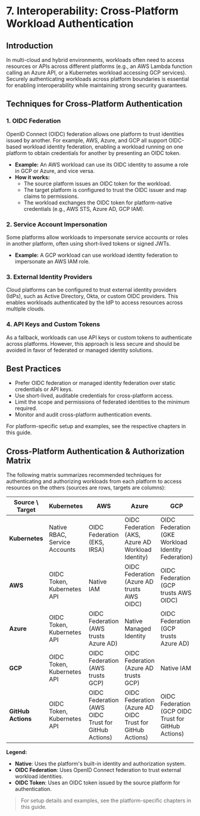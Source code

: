 # 7. Interoperability: Cross-Platform Workload Authentication

## Introduction

In multi-cloud and hybrid environments, workloads often need to access resources or APIs across different platforms (e.g., an AWS Lambda function calling an Azure API, or a Kubernetes workload accessing GCP services). Securely authenticating workloads across platform boundaries is essential for enabling interoperability while maintaining strong security guarantees.

## Techniques for Cross-Platform Authentication

### 1. OIDC Federation
OpenID Connect (OIDC) federation allows one platform to trust identities issued by another. For example, AWS, Azure, and GCP all support OIDC-based workload identity federation, enabling a workload running on one platform to obtain credentials for another by presenting an OIDC token.
- **Example:** An AWS workload can use its OIDC identity to assume a role in GCP or Azure, and vice versa.
- **How it works:**
    - The source platform issues an OIDC token for the workload.
    - The target platform is configured to trust the OIDC issuer and map claims to permissions.
    - The workload exchanges the OIDC token for platform-native credentials (e.g., AWS STS, Azure AD, GCP IAM).

### 2. Service Account Impersonation
Some platforms allow workloads to impersonate service accounts or roles in another platform, often using short-lived tokens or signed JWTs.
- **Example:** A GCP workload can use workload identity federation to impersonate an AWS IAM role.

### 3. External Identity Providers
Cloud platforms can be configured to trust external identity providers (IdPs), such as Active Directory, Okta, or custom OIDC providers. This enables workloads authenticated by the IdP to access resources across multiple clouds.

### 4. API Keys and Custom Tokens
As a fallback, workloads can use API keys or custom tokens to authenticate across platforms. However, this approach is less secure and should be avoided in favor of federated or managed identity solutions.

## Best Practices
- Prefer OIDC federation or managed identity federation over static credentials or API keys.
- Use short-lived, auditable credentials for cross-platform access.
- Limit the scope and permissions of federated identities to the minimum required.
- Monitor and audit cross-platform authentication events.

For platform-specific setup and examples, see the respective chapters in this guide.

## Cross-Platform Authentication & Authorization Matrix

The following matrix summarizes recommended techniques for authenticating and authorizing workloads from each platform to access resources on the others (sources are rows, targets are columns):

| Source \ Target   | Kubernetes | AWS | Azure | GCP | GitHub Actions |
|-------------------|------------|-----|-------|-----|----------------|
| **Kubernetes**    | Native RBAC, Service Accounts | OIDC Federation (EKS, IRSA) | OIDC Federation (AKS, Azure AD Workload Identity) | OIDC Federation (GKE Workload Identity Federation) | OIDC Token, GitHub OIDC Trust |
| **AWS**           | OIDC Token, Kubernetes API | Native IAM | OIDC Federation (Azure AD trusts AWS OIDC) | OIDC Federation (GCP trusts AWS OIDC) | OIDC Token, GitHub OIDC Trust |
| **Azure**         | OIDC Token, Kubernetes API | OIDC Federation (AWS trusts Azure AD) | Native Managed Identity | OIDC Federation (GCP trusts Azure AD) | OIDC Token, GitHub OIDC Trust |
| **GCP**           | OIDC Token, Kubernetes API | OIDC Federation (AWS trusts GCP) | OIDC Federation (Azure AD trusts GCP) | Native IAM | OIDC Token, GitHub OIDC Trust |
| **GitHub Actions**| OIDC Token, Kubernetes API | OIDC Federation (AWS OIDC Trust for GitHub Actions) | OIDC Federation (Azure AD OIDC Trust for GitHub Actions) | OIDC Federation (GCP OIDC Trust for GitHub Actions) | Native GitHub Token |

**Legend:**
- **Native**: Uses the platform's built-in identity and authorization system.
- **OIDC Federation**: Uses OpenID Connect federation to trust external workload identities.
- **OIDC Token**: Uses an OIDC token issued by the source platform for authentication.

> For setup details and examples, see the platform-specific chapters in this guide.
